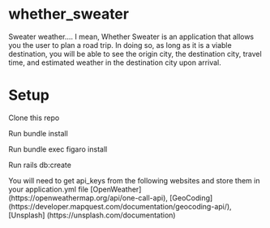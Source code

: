# whether_sweater

Sweater weather.... I mean, Whether Sweater is an application that allows you the user to plan a road trip. In doing so, as long as it is a viable destination, you will be able to see the origin city, the destination city, travel time, and estimated weather in the destination city upon arrival.

# Setup

Clone this repo
<p>Run bundle install</p>
<p>Run bundle exec figaro install</p>
<p>Run rails db:create</p>
<p>You will need to get api_keys from the following websites and store them in your application.yml file [OpenWeather] (https://openweathermap.org/api/one-call-api), [GeoCoding] (https://developer.mapquest.com/documentation/geocoding-api/), [Unsplash] (https://unsplash.com/documentation)</p>
